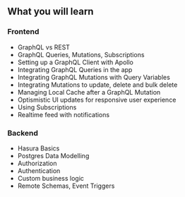 ## What you will learn

### Frontend
- GraphQL vs REST 
- GraphQL Queries, Mutations, Subscriptions
- Setting up a GraphQL Client with Apollo
- Integrating GraphQL Queries in the app
- Integrating GraphQL Mutations with Query Variables
- Integrating Mutations to update, delete and bulk delete
- Managing Local Cache after a GraphQL Mutation
- Optismistic UI updates for responsive user experience
- Using Subscriptions
- Realtime feed with notifications

### Backend

- Hasura Basics
- Postgres Data Modelling
- Authorization
- Authentication
- Custom business logic
- Remote Schemas, Event Triggers

